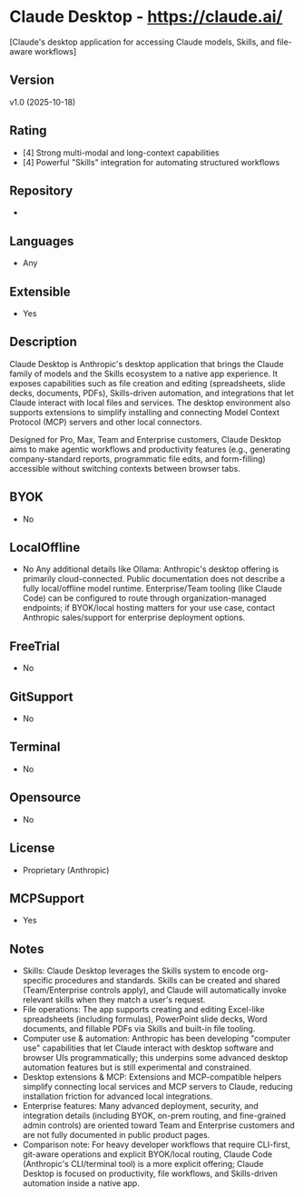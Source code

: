 # Claude Desktop - https://claude.ai/
[Claude's desktop application for accessing Claude models, Skills, and file-aware workflows]
## Version
v1.0 (2025-10-18)
## Rating
- [4] Strong multi-modal and long-context capabilities
- [4] Powerful "Skills" integration for automating structured workflows
## Repository
-
## Languages
- Any
## Extensible
- Yes

## Description
Claude Desktop is Anthropic's desktop application that brings the Claude family of models and the Skills ecosystem to a native app experience. It exposes capabilities such as file creation and editing (spreadsheets, slide decks, documents, PDFs), Skills-driven automation, and integrations that let Claude interact with local files and services. The desktop environment also supports extensions to simplify installing and connecting Model Context Protocol (MCP) servers and other local connectors.

Designed for Pro, Max, Team and Enterprise customers, Claude Desktop aims to make agentic workflows and productivity features (e.g., generating company-standard reports, programmatic file edits, and form-filling) accessible without switching contexts between browser tabs.

## BYOK
- No

## LocalOffline
- No
  Any additional details like Ollama: Anthropic's desktop offering is primarily cloud-connected. Public documentation does not describe a fully local/offline model runtime. Enterprise/Team tooling (like Claude Code) can be configured to route through organization-managed endpoints; if BYOK/local hosting matters for your use case, contact Anthropic sales/support for enterprise deployment options.

## FreeTrial
- No

## GitSupport
- No

## Terminal
- No

## Opensource
- No

## License
- Proprietary (Anthropic)

## MCPSupport
- Yes

## Notes
- Skills: Claude Desktop leverages the Skills system to encode org-specific procedures and standards. Skills can be created and shared (Team/Enterprise controls apply), and Claude will automatically invoke relevant skills when they match a user's request.
- File operations: The app supports creating and editing Excel-like spreadsheets (including formulas), PowerPoint slide decks, Word documents, and fillable PDFs via Skills and built-in file tooling.
- Computer use & automation: Anthropic has been developing "computer use" capabilities that let Claude interact with desktop software and browser UIs programmatically; this underpins some advanced desktop automation features but is still experimental and constrained.
- Desktop extensions & MCP: Extensions and MCP-compatible helpers simplify connecting local services and MCP servers to Claude, reducing installation friction for advanced local integrations.
- Enterprise features: Many advanced deployment, security, and integration details (including BYOK, on-prem routing, and fine-grained admin controls) are oriented toward Team and Enterprise customers and are not fully documented in public product pages.
- Comparison note: For heavy developer workflows that require CLI-first, git-aware operations and explicit BYOK/local routing, Claude Code (Anthropic's CLI/terminal tool) is a more explicit offering; Claude Desktop is focused on productivity, file workflows, and Skills-driven automation inside a native app.
